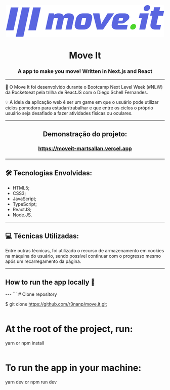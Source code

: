 <p align="center">
<img src="./public/logo-full.svg" />
</p>

<div align="center">

# Move It

</div>

<div align="center">

### A app to make you move! Written in Next.js and React

</div>

---

<div align="left">

📜 O Move It foi desenvolvido durante o Bootcamp Next Level Week (#NLW) da Rocketseat pela trilha de ReactJS com o Diego Schell Fernandes.

💡 A ideia da aplicação web é ser um game em que o usuário pode utilizar ciclos pomodoro para estudar/trabalhar e que entre os ciclos o próprio usuário seja desafiado a fazer atividades físicas ou oculares.

</div>

---

<div align="center">
	<h2>Demonstração do projeto:</h2>
  <h3><a align="center" href="https://moveit-martsallan.vercel.app">https://moveit-martsallan.vercel.app</a><h3>
</div>


___

## 🛠 Tecnologias Envolvidas:
- HTML5;
- CSS3;
- JavaScript;
- TypeScript;
- ReactJS;
- Node.JS.​

---

## 💻 Técnicas Utilizadas:
Entre outras técnicas, foi utilizado o recurso de armazenamento em cookies na máquina do usuário, sendo possível continuar com o progresso mesmo após um recarregamento da página.

---

<div align="left">

## How to run the app locally 🤔

</div>
---
```
# Clone repository

$ git clone https://github.com/r3nanp/move.it.git
```

```
# At the root of the project, run:

yarn or npm install
```

```
# To run the app in your machine:

yarn dev or npm run dev
```